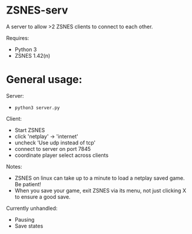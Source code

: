 # ZSNES-serv

A server to allow >2 ZSNES clients to connect to each other.

Requires:
* Python 3
* ZSNES 1.42(n)

# General usage:

Server:

* `python3 server.py`

Client:
* Start ZSNES
* click 'netplay' -> 'internet'
* uncheck 'Use udp instead of tcp'
* connect to server on port 7845
* coordinate player select across clients

Notes:
* ZSNES on linux can take up to a minute to load a netplay saved game.  Be patient!
* When you save your game, exit ZSNES via its menu, not just clicking X to ensure a good save.

Currently unhandled:
* Pausing
* Save states
